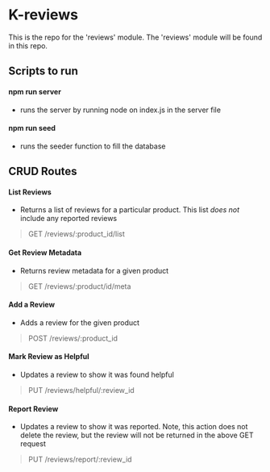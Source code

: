 # K-reviews
This is the repo for the 'reviews' module. The 'reviews' module will be found in this repo.

## Scripts to run
#### npm run server
- runs the server by running node on index.js in the server file
#### npm run seed
- runs the seeder function to fill the database


## CRUD Routes
#### List Reviews
- Returns a list of reviews for a particular product. This list *does not* include any reported reviews
> GET /reviews/:product_id/list

#### Get Review Metadata
- Returns review metadata for a given product
> GET /reviews/:product/id/meta

#### Add a Review
- Adds a review for the given product
> POST /reviews/:product_id

#### Mark Review as Helpful
- Updates a review to show it was found helpful
> PUT /reviews/helpful/:review_id

#### Report Review
- Updates a review to show it was reported. Note, this action does not delete the review, but the review will not be returned in the above GET request
> PUT /reviews/report/:review_id